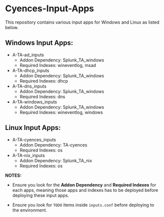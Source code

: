 # Cyences-Input-Apps

This repository contains various input apps for Windows and Linux as listed below.

## Windows Input Apps:

* A-TA-ad_inputs
    * Addon Dependency: Splunk_TA_windows
    * Required Indexes: wineventlog, msad
* A-TA-dhcp_inputs
    * Addon Dependency: Splunk_TA_windows
    * Required Indexes: dhcp
* A-TA-dns_inputs
    * Addon Dependency: Splunk_TA_windows
    * Required Indexes: dns
* A-TA-windows_inputs
    * Addon Dependency: Splunk_TA_windows
    * Required Indexes: wineventlog, windows


## Linux Input Apps:

* A-TA-cyences_inputs
    * Addon Dependency: TA-cyences
    * Required Indexes: os
* A-TA-nix_inputs
    * Addon Dependency: Splunk_TA_nix
    * Required Indexes: os


**NOTES:**

* Ensure you look for the **Addon Dependency** and **Required Indexes** for each apps, meaning those apps and indexes has to be deployed before deploying these input apps.

* Ensure you look for `TODO` items inside `inputs.conf` before deploying to the environment.
